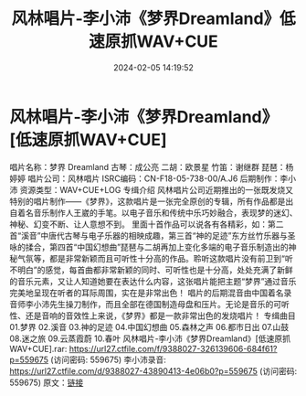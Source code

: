 ﻿---
title: 风林唱片-李小沛《梦界Dreamland》低速原抓WAV+CUE
date: 2024-02-05 14:19:52
categories: 古典音乐、新世纪、纯音雅乐
tags: 纯音雅乐
---
# 风林唱片-李小沛《梦界Dreamland》[低速原抓WAV+CUE]

唱片名称：梦界 Dreamland
古琴：成公亮 二胡：欧景星
竹笛：谢继群 琵琶：杨婷婷
唱片公司：风林唱片
ISRC编码：CN-F18-05-738-00/A.J6
后期制作：李小沛
资源类型：WAV+CUE+LOG
专缉介绍
风林唱片公司近期推出的一张既发烧又特别的唱片制作——《梦界》，这款唱片是一张完全原创的专辑，所有作品都是出自着名音乐制作人王崴的手笔。以电子音乐和传统中乐巧妙融合，表现梦的迷幻、神秘、幻变不断、让人意想不到。
里面十首作品可以说各有各精彩，如：第二首“溪音”中唐代古琴与电子乐器的相映成趣，第三首“神的足迹”东方丝竹乐器与圣咏的揉合，第四首“中国幻想曲”琵琶与二胡再加上变化多端的电子音乐制造出的神秘气氛等，都是非常新颖而且可听性十分高的作品。聆听这款唱片没有前卫到“听不明白”的感觉，每首曲都非常新颖的同时、可听性也是十分高，处处充满了新鲜的音乐元素，又让人知道她要在表达什么内容，这张唱片能把主题“梦界”通过音乐完美地呈现在听者的耳际周围，实在是非常出色！
唱片的后期混音由中国着名录音师李小沛先生操刀制作，而且全部在德国制造母盘和压片。无论是音乐的可听性、还是音响的音效性上来说，《梦界》都是一款非常出色的发烧唱片！
专缉曲目
01.梦界
02.溪音
03.神的足迹
04.中国幻想曲
05.森林之声
06.都市日出
07.山鼓
08.迷之旅
09.云蒸霞蔚
10.春叶
风林唱片-李小沛《梦界Dreamland》[低速原抓WAV+CUE].rar: https://url27.ctfile.com/f/9388027-326139606-684f61?p=559675
(访问密码: 559675)
李小沛录音: https://url27.ctfile.com/d/9388027-43890413-4e06b0?p=559675
(访问密码: 559675)
原文：[链接](https://blog.sina.com.cn/s/blog_1647c7e76010314e2.html)